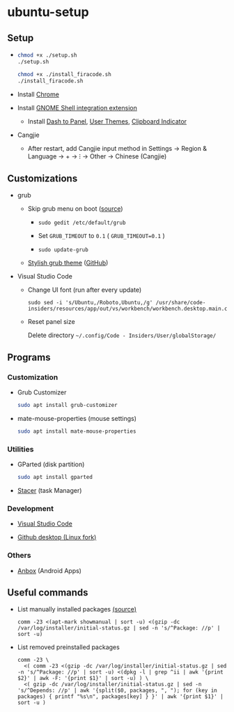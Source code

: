 # ubuntu-setup

## Setup

- 
  ```bash
  chmod +x ./setup.sh
  ./setup.sh
  
  chmod +x ./install_firacode.sh
  ./install_firacode.sh
  ```
  
- Install [Chrome](https://dl.google.com/linux/direct/google-chrome-stable_current_amd64.deb)

- Install [GNOME Shell integration extension](https://chrome.google.com/webstore/detail/gnome-shell-integration/gphhapmejobijbbhgpjhcjognlahblep)

  - Install [Dash to Panel](https://extensions.gnome.org/extension/1160/dash-to-panel/), [User Themes](https://extensions.gnome.org/extension/19/user-themes/), [Clipboard Indicator](https://extensions.gnome.org/extension/779/clipboard-indicator/)

- Cangjie

  - After restart, add Cangjie input method in Settings → Region & Language → + → ⁝ → Other → Chinese (Cangjie)

    
## Customizations

- grub

  - Skip grub menu on boot ([source](https://askubuntu.com/a/1036957))

    - 
      ```
      sudo gedit /etc/default/grub
      ```

    - Set `GRUB_TIMEOUT` to `0.1` ( `GRUB_TIMEOUT=0.1` )

    - 
      ```
      sudo update-grub
      ```

  - [Stylish grub theme](https://www.gnome-look.org/p/1009237/) ([GitHub](https://github.com/vinceliuice/grub2-themes))

- Visual Studio Code
    
  - Change UI font (run after every update)
  
    ```
    sudo sed -i 's/Ubuntu,/Roboto,Ubuntu,/g' /usr/share/code-insiders/resources/app/out/vs/workbench/workbench.desktop.main.css
    ```

  - Reset panel size

    Delete directory `~/.config/Code - Insiders/User/globalStorage/`

## Programs

### Customization

- Grub Customizer

  ```bash
  sudo apt install grub-customizer
  ```

- mate-mouse-properties (mouse settings)

  ```bash
  sudo apt install mate-mouse-properties
  ```
  
### Utilities

- GParted (disk partition)

  ```bash
  sudo apt install gparted
  ```

- [Stacer](https://github.com/oguzhaninan/Stacer/releases) (task Manager)

### Development

- [Visual Studio Code](https://code.visualstudio.com/)
  
- [Github desktop (Linux fork)](https://github.com/shiftkey/desktop/releases)

### Others

- [Anbox](https://docs.anbox.io/userguide/install.html) (Android Apps)

## Useful commands

- List manually installed packages [(source)](https://askubuntu.com/a/492343)

  ```
  comm -23 <(apt-mark showmanual | sort -u) <(gzip -dc /var/log/installer/initial-status.gz | sed -n 's/^Package: //p' | sort -u)
  ```
- List removed preinstalled packages

  <!--
  ```
  # WARNING: apt does not have a stable CLI interface. Use with caution in scripts.
  # <(apt list --installed | sed -n 's/[//].*//p' | sort -u)
  # <(apt list --installed | awk -F '/' '{print $1}' | sort -u)
  # <( (apt-mark showmanual; apt-mark showauto) | cat | sort -u)
  comm -23 <(gzip -dc /var/log/installer/initial-status.gz | sed -n 's/^Package: //p' | sort -u) <(dpkg -l | grep ^ii | awk '{print $2}' | awk -F: '{print $1}' | sort -u) 
  ```
  -->
  
  ```
  comm -23 \
    <( comm -23 <(gzip -dc /var/log/installer/initial-status.gz | sed -n 's/^Package: //p' | sort -u) <(dpkg -l | grep ^ii | awk '{print $2}' | awk -F: '{print $1}' | sort -u) ) \
    <( gzip -dc /var/log/installer/initial-status.gz | sed -n 's/^Depends: //p' | awk '{split($0, packages, ", "); for (key in packages) { printf "%s\n", packages[key] } }' | awk '{print $1}' | sort -u )
  ```
